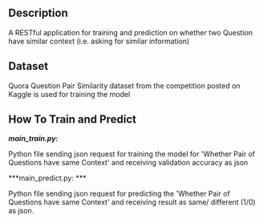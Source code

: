 ## Description
A RESTful application for training and prediction on whether two Question have similar context (i.e. asking for similar information)

## Dataset
Quora Question Pair Similarity dataset from the competition posted on Kaggle is used for training the model

## How To Train and Predict
***main_train.py:***

Python file sending json request for training the model for 'Whether Pair of Questions have same Context' and receiving validation accuracy as json

***main_predict.py: ***

Python file sending json request for predicting the 'Whether Pair of Questions have same Context' and receiving result as same/ different (1/0) as json.

